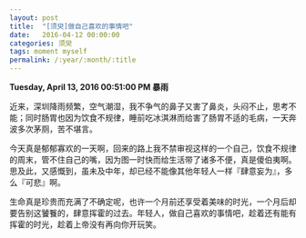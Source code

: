 ```yaml
---
layout: post
title:  "[须臾]做自己喜欢的事情吧"
date:   2016-04-12 00:00:00
categories: 须臾
tags: moment myself
permalink: /:year/:month/:title
---
```


__Tuesday, April 13, 2016 00:51:00 PM 暴雨__

近来，深圳降雨频繁，空气潮湿，我不争气的鼻子又害了鼻炎，头闷不止，思考不能；同时肠胃也因为饮食不规律，睡前吃冰淇淋而给害了肠胃不适的毛病，一天奔波多次茅厕，苦不堪言。

今天真是郁郁寡欢的一天啊，回来的路上我不禁审视这样的一个自己，饮食不规律的周末，管不住自己的嘴，因为图一时快而给生活带了诸多不便，真是傻伯夷啊。思及此，又感慨到，虽未及中年，却已经不能像其他年轻人一样『肆意妄为』，多么『可悲』啊。

生命真是珍贵而充满了不确定呢，也许一个月前还享受着美味的时光，一个月后却要告别这饕餮的，肆意挥霍的过去。年轻人，做自己喜欢的事情吧，趁着还有能有挥霍的时光，趁着上帝没有再向你开玩笑。